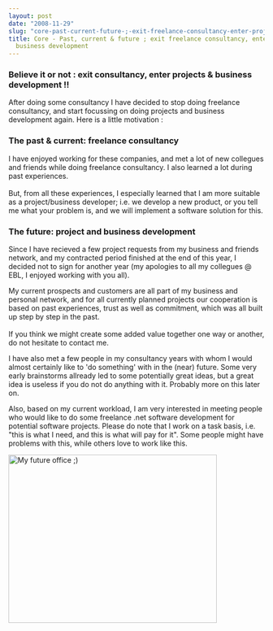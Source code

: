 ```yaml
---
layout: post
date: "2008-11-29"
slug: "core-past-current-future-;-exit-freelance-consultancy-enter-project-business-development"
title: Core - Past, current & future ; exit freelance consultancy, enter project &
  business development
---
```


<h3>Believe it or not : exit consultancy, enter projects &amp; business development !!</h3>
<p>
After doing some consultancy I have decided to stop doing freelance consultancy, and start focussing on doing projects and business development&nbsp;again. Here is a little motivation :
</p>
<h3>The past &amp; current: freelance&nbsp;consultancy </h3>
<p>
I have enjoyed working&nbsp;for these companies, and met a lot of new collegues and friends while doing freelance consultancy. I also learned a lot during past experiences.<br />
<br />
But,&nbsp;from all these experiences,&nbsp;I especially learned that I am more&nbsp;suitable as a project/business developer; i.e. we develop a new product, or you tell me what your problem is, and&nbsp;we will implement a software solution for this.
</p>
<h3>The future: project and business development</h3>
<p>
Since I have recieved a few project requests from my business and friends network, and my contracted&nbsp;period finished&nbsp;at the end of this year, I decided not to sign for another year (my apologies to all my collegues @ EBL, I enjoyed working with you all).
</p>
<p>
My current prospects and customers are all part of my business and personal network, and for all currently planned projects our cooperation is based on past experiences, trust as well as commitment, which was all built up step by step in the past.<br />
<br />
If you think we might create some added value together one way or another, do not hesitate to contact me.
</p>
<p>
I have also met a few people in my consultancy years with whom I would almost certainly like to &#39;do something&#39; with in the (near) future. Some very early brainstorms allready led to some potentially great ideas, but a great idea is useless if you do not do anything with it. Probably more on this later on.
</p>
<p>
Also, based on my current workload, I am very interested in meeting people who would like to do some freelance .net software development for potential software projects. Please do note that I work on a task basis, i.e. &quot;this is what I need, and this is what will pay for it&quot;. Some people might have problems with this, while others love to work like this.
</p>
<p>
<img src="http://users.pandora.be/bull/got/hk/carport-na.jpg" alt="My future office ;)" title="This is my future office ;)" width="410" height="331" />
</p>
<p>
&nbsp;
</p>
